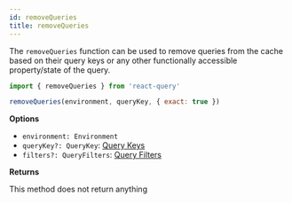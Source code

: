 ```yaml
---
id: removeQueries
title: removeQueries
---
```


The `removeQueries` function can be used to remove queries from the cache based on their query keys or any other functionally accessible property/state of the query.

```js
import { removeQueries } from 'react-query'

removeQueries(environment, queryKey, { exact: true })
```

**Options**

- `environment: Environment`
- `queryKey?: QueryKey`: [Query Keys](../guides/query-keys)
- `filters?: QueryFilters`: [Query Filters](../guides/query-filters)

**Returns**

This method does not return anything

